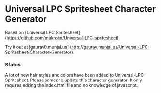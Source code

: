 Universal LPC Spritesheet Character Generator
=============================================

Based on [Universal LPC Spritesheet] (https://github.com/makrohn/Universal-LPC-spritesheet).

Try it out at [gaurav0.munjal.us] (http://gaurav.munjal.us/Universal-LPC-Spritesheet-Character-Generator).

### Status

A lot of new hair styles and colors have been added to Universal-LPC-Spritesheet. Please someone update this character generator. It only requires editing the index.html file and no knowledge of javascript.
